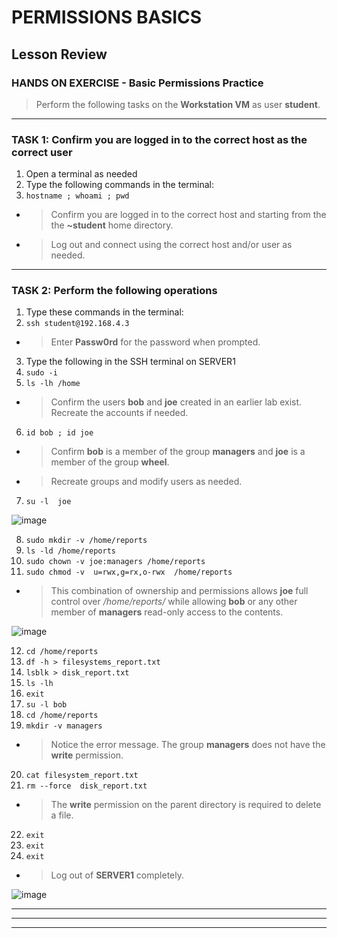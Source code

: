 # PERMISSIONS BASICS
## Lesson Review

### HANDS ON EXERCISE - Basic Permissions Practice

> Perform the following tasks on the **Workstation VM** as user **student**.

******
### TASK 1: Confirm you are logged in to the correct host as the correct user
1. Open a terminal as needed
2. Type the following commands in the terminal:
3. `hostname ; whoami ; pwd `
- > Confirm you are logged in to the correct host and starting from the the **~student** home directory.
- > Log out and connect using the correct host and/or user as needed.
******
### TASK 2: Perform the following operations
1. Type these commands in the terminal: 
2. `ssh student@192.168.4.3 `
- > Enter **Passw0rd** for the password when prompted.
3. Type the following in the SSH terminal on SERVER1
4. `sudo -i `
5. `ls -lh /home `
- > Confirm the users **bob** and **joe** created in an earlier lab exist.  Recreate the accounts if needed.
6. `id bob ; id joe `
- > Confirm **bob** is a member of the group **managers** and **joe** is a member of the group **wheel**.
- > Recreate groups and modify users as needed.
7. `su -l  joe `

![image](https://user-images.githubusercontent.com/36435980/146076307-ef755058-cb47-48cb-8693-c470a8419289.png)

8. `sudo mkdir -v /home/reports `
9. `ls -ld /home/reports `
10. `sudo chown -v joe:managers /home/reports ` 
11. `sudo chmod -v  u=rwx,g=rx,o-rwx  /home/reports  `
- > This combination of ownership and permissions allows **joe** full control over */home/reports/* while allowing **bob** or any other member of **managers** read-only access to the contents.

![image](https://user-images.githubusercontent.com/36435980/146077332-1bcc61e8-d8d6-46d6-b4cf-38c36ca562e7.png)

12. `cd /home/reports `
13. `df -h > filesystems_report.txt `
14. `lsblk > disk_report.txt `
15. `ls -lh `
16. `exit `
17. `su -l bob `
18. `cd /home/reports `
19. `mkdir -v managers `
- > Notice the error message.  The group **managers** does not have the **write** permission.
20. `cat filesystem_report.txt `
21. `rm --force  disk_report.txt `
- > The **write** permission on the parent directory is required to delete a file.
22. `exit `
23. `exit `
24. `exit `
- > Log out of **SERVER1** completely.

![image](https://user-images.githubusercontent.com/36435980/146079499-4a051b5a-cf38-4336-807c-ec5e1f009dc9.png)

******

******

******

